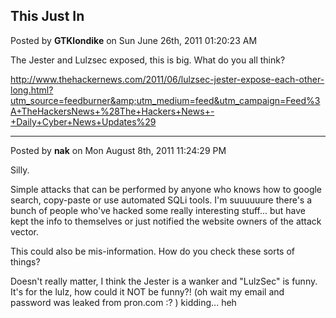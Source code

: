 ## This Just In
Posted by **GTKlondike** on Sun June 26th, 2011 01:20:23 AM

The Jester and Lulzsec exposed, this is big. What do you all think?

<http://www.thehackernews.com/2011/06/lulzsec-jester-expose-each-other-long.html?utm_source=feedburner&amp;utm_medium=feed&utm_campaign=Feed%3A+TheHackersNews+%28The+Hackers+News+-+Daily+Cyber+News+Updates%29>

--------------------------------------------------------------------------------

Posted by **nak** on Mon August 8th, 2011 11:24:29 PM

Silly.

Simple attacks that can be performed by anyone who knows how to google search,
copy-paste or use automated SQLi tools.  I'm suuuuuure there's a bunch of people
who've hacked some really interesting stuff... but have kept the info to
themselves or just notified the website owners of the attack vector.

This could also be mis-information.  How do you check these sorts of things?

Doesn't really matter, I think the Jester is a wanker and "LulzSec" is funny.
It's for the lulz, how could it NOT be funny?! (oh wait my email and password
was leaked from pron.com  :? ) kidding... heh
